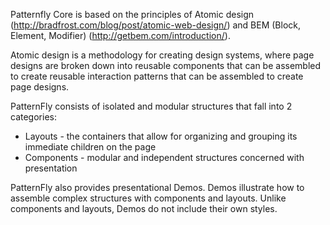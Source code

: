 Patternfly Core is based on the principles of Atomic design (http://bradfrost.com/blog/post/atomic-web-design/) and BEM (Block, Element, Modifier) (http://getbem.com/introduction/).

Atomic design is a methodology for creating design systems, where page designs are broken down into reusable components that can be assembled to create reusable interaction patterns that can be assembled to create page designs.

PatternFly consists of isolated and modular structures that fall into 2 categories:
* Layouts - the containers that allow for organizing and grouping its immediate children on the page
* Components - modular and independent structures concerned with presentation

PatternFly also provides presentational Demos. Demos illustrate how to assemble complex structures with components and layouts. Unlike components and layouts, Demos do not include their own styles. 
